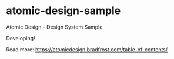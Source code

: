 # atomic-design-sample
Atomic Design - Design System Sample

Developing!

Read more: https://atomicdesign.bradfrost.com/table-of-contents/
